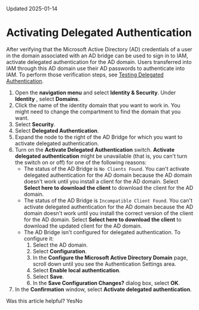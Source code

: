 Updated 2025-01-14
# Activating Delegated Authentication
After verifying that the Microsoft Active Directory (AD) credentials of a user in the domain associated with an AD bridge can be used to sign in to IAM, activate delegated authentication for the AD domain. Users transferred into IAM through this AD domain use their AD passwords to authenticate into IAM.
To perform those verification steps, see [Testing Delegated Authentication](https://docs.oracle.com/en-us/iaas/Content/Identity/delegatedauth/test-delegated-authentication.htm#test-delegated-authentication "Verify that a user's Microsoft Active Directory \(AD\) credentials from a domain associated with an AD Bridge can be used to sign in to IAM. This way, if there are any issues, then you can resolve them before activating delegated authentication for the AD domain.").
  1. Open the **navigation menu** and select **Identity & Security**. Under **Identity** , select **Domains**.
  2. Click the name of the identity domain that you want to work in. You might need to change the compartment to find the domain that you want.
  3. Select **Security**.
  4. Select **Delegated Authentication**.
  5. Expand the node to the right of the AD Bridge for which you want to activate delegated authentication.
  6. Turn on the **Activate Delegated Authentication** switch.
**Activate delegated authentication** might be unavailable (that is, you can't turn the switch on or off) for one of the following reasons:
     * The status of the AD Bridge is `No Clients Found`. You can't activate delegated authentication for the AD domain because the AD domain doesn't work until you install a client for the AD domain. Select **Select here to download the client** to download the client for the AD domain.
     * The status of the AD Bridge is `Incompatible Client Found`. You can't activate delegated authentication for the AD domain because the AD domain doesn't work until you install the correct version of the client for the AD domain. Select **Select here to download the client** to download the updated client for the AD domain.
     * The AD Bridge isn't configured for delegated authentication. To configure it:
       1. Select the AD domain.
       2. Select **Configuration**.
       3. In the **Configure the Microsoft Active Directory Domain** page, scroll down until you see the Authentication Settings area.
       4. Select **Enable local authentication**.
       5. Select **Save**.
       6. In the **Save Configuration Changes?** dialog box, select **OK**.
  7. In the **Confirmation** window, select **Activate delegated authentication**.


Was this article helpful?
YesNo

